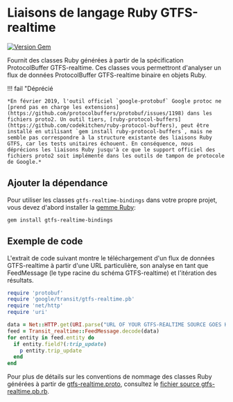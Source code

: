# Liaisons de langage Ruby GTFS-realtime

[![Version Gem](https://badge.fury.io/rb/gtfs-realtime-bindings.svg)](https://badge.fury.io/rb/gtfs-realtime-bindings)

Fournit des classes Ruby générées à partir de la spécification ProtocolBuffer GTFS-realtime. Ces classes vous permettront d'analyser un flux de données ProtocolBuffer GTFS-realtime binaire en objets Ruby.

!!! fail "Déprécié

    *En février 2019, l'outil officiel `google-protobuf` Google protoc ne [prend pas en charge les extensions](https://github.com/protocolbuffers/protobuf/issues/1198) dans les fichiers proto2. Un outil tiers, [ruby-protocol-buffers](https://github.com/codekitchen/ruby-protocol-buffers), peut être installé en utilisant `gem install ruby-protocol-buffers`, mais ne semble pas correspondre à la structure existante des liaisons Ruby GTFS, car les tests unitaires échouent. En conséquence, nous déprécions les liaisons Ruby jusqu'à ce que le support officiel des fichiers proto2 soit implémenté dans les outils de tampon de protocole de Google.*

## Ajouter la dépendance

Pour utiliser les classes `gtfs-realtime-bindings` dans votre propre projet, vous devez d'abord installer la [gemme Ruby](https://rubygems.org/gems/gtfs-realtime-bindings):

    gem install gtfs-realtime-bindings

## Exemple de code

L'extrait de code suivant montre le téléchargement d'un flux de données GTFS-realtime à partir d'une URL particulière, son analyse en tant que FeedMessage (le type racine du schéma GTFS-realtime) et l'itération des résultats.

```ruby
require 'protobuf'
require 'google/transit/gtfs-realtime.pb'
require 'net/http'
require 'uri'

data = Net::HTTP.get(URI.parse("URL OF YOUR GTFS-REALTIME SOURCE GOES HERE"))
feed = Transit_realtime::FeedMessage.decode(data)
for entity in feed.entity do
  if entity.field?(:trip_update)
    p entity.trip_update
  end
end
```

Pour plus de détails sur les conventions de nommage des classes Ruby générées à partir de [gtfs-realtime.proto](https://github.com/google/transit/blob/master/gtfs-realtime/proto/gtfs-realtime.proto), consultez le [fichier source gtfs-realtime.pb.rb](https://github.com/MobilityData/gtfs-realtime-bindings/blob/master/ruby/lib/google/transit/gtfs-realtime.pb.rb).
